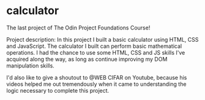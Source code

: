 # calculator
The last project of The Odin Project Foundations Course!

Project description: In this project I built a basic calculator using HTML, CSS and JavaScript. The calculator I built can perform basic mathematical operations. I had the chance to use some HTML, CSS and JS skills I've acquired along the way, as long as continue improving my DOM manipulation skills. 

I'd also like to give a shoutout to @WEB CIFAR on Youtube, because his videos helped me out tremendously when it came to understanding the logic necessary to complete this project. 

